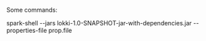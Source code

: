Some commands:

spark-shell --jars lokki-1.0-SNAPSHOT-jar-with-dependencies.jar --properties-file prop.file 

